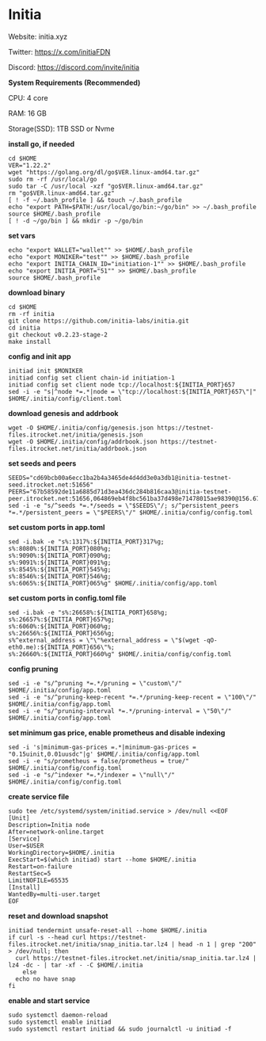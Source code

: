 # Initia

Website: initia.xyz

Twitter: https://x.com/initiaFDN

Discord: https://discord.com/invite/initia

**System Requirements (Recommended)**

CPU: 4 core

RAM: 16 GB

Storage(SSD): 1TB SSD or Nvme

**install go, if needed**
```
cd $HOME
VER="1.22.2"
wget "https://golang.org/dl/go$VER.linux-amd64.tar.gz"
sudo rm -rf /usr/local/go
sudo tar -C /usr/local -xzf "go$VER.linux-amd64.tar.gz"
rm "go$VER.linux-amd64.tar.gz"
[ ! -f ~/.bash_profile ] && touch ~/.bash_profile
echo "export PATH=$PATH:/usr/local/go/bin:~/go/bin" >> ~/.bash_profile
source $HOME/.bash_profile
[ ! -d ~/go/bin ] && mkdir -p ~/go/bin
```

**set vars**
```
echo "export WALLET="wallet"" >> $HOME/.bash_profile
echo "export MONIKER="test"" >> $HOME/.bash_profile
echo "export INITIA_CHAIN_ID="initiation-1"" >> $HOME/.bash_profile
echo "export INITIA_PORT="51"" >> $HOME/.bash_profile
source $HOME/.bash_profile
```

**download binary**
```
cd $HOME
rm -rf initia
git clone https://github.com/initia-labs/initia.git
cd initia
git checkout v0.2.23-stage-2
make install
```
**config and init app**
```
initiad init $MONIKER
initiad config set client chain-id initiation-1
initiad config set client node tcp://localhost:${INITIA_PORT}657
sed -i -e "s|^node *=.*|node = \"tcp://localhost:${INITIA_PORT}657\"|" $HOME/.initia/config/client.toml
```

**download genesis and addrbook**
```
wget -O $HOME/.initia/config/genesis.json https://testnet-files.itrocket.net/initia/genesis.json
wget -O $HOME/.initia/config/addrbook.json https://testnet-files.itrocket.net/initia/addrbook.json
```

**set seeds and peers**
```
SEEDS="cd69bcb00a6ecc1ba2b4a3465de4d4dd3e0a3db1@initia-testnet-seed.itrocket.net:51656"
PEERS="67b58592de11a6885d71d3ea436dc284b816caa3@initia-testnet-peer.itrocket.net:51656,064869eb4f8bc561ba37d498e71478015ae98390@156.67.80.197:26656,b54d2c93d29451f3066e264060374f6931253506@65.109.92.18:16656,9166f6ee9a0f452cf5b6602a896e36bbd51d27b5@65.109.88.162:17956,25c298e8b74756c6f9e9f01fe8be14f14a307922@65.108.121.227:13756,a8123d44f558c511d76fe87c7e610d9a55238d1f@65.108.232.156:25756,c56ab2c4a718d781491218b02ca79bab5fe2f4d6@65.108.69.56:17956,0f5e3f72b1dc6d657d65f4f6b74f0f32b69758fd@213.239.218.219:50156,35159c57705825cee2096fe688d00af713ff4f07@185.190.140.7:26656,635d183fd9788846c2606b6ebf9fef3ea83cd06c@37.27.130.137:17956,62775997caa3d814c5ad91492cb9d411aea91c58@51.38.53.103:26856"
sed -i -e "s/^seeds *=.*/seeds = \"$SEEDS\"/; s/^persistent_peers *=.*/persistent_peers = \"$PEERS\"/" $HOME/.initia/config/config.toml
```
**set custom ports in app.toml**
```
sed -i.bak -e "s%:1317%:${INITIA_PORT}317%g;
s%:8080%:${INITIA_PORT}080%g;
s%:9090%:${INITIA_PORT}090%g;
s%:9091%:${INITIA_PORT}091%g;
s%:8545%:${INITIA_PORT}545%g;
s%:8546%:${INITIA_PORT}546%g;
s%:6065%:${INITIA_PORT}065%g" $HOME/.initia/config/app.toml
```

**set custom ports in config.toml file**
```
sed -i.bak -e "s%:26658%:${INITIA_PORT}658%g;
s%:26657%:${INITIA_PORT}657%g;
s%:6060%:${INITIA_PORT}060%g;
s%:26656%:${INITIA_PORT}656%g;
s%^external_address = \"\"%external_address = \"$(wget -qO- eth0.me):${INITIA_PORT}656\"%;
s%:26660%:${INITIA_PORT}660%g" $HOME/.initia/config/config.toml
```

**config pruning**
```
sed -i -e "s/^pruning *=.*/pruning = \"custom\"/" $HOME/.initia/config/app.toml
sed -i -e "s/^pruning-keep-recent *=.*/pruning-keep-recent = \"100\"/" $HOME/.initia/config/app.toml
sed -i -e "s/^pruning-interval *=.*/pruning-interval = \"50\"/" $HOME/.initia/config/app.toml
```

**set minimum gas price, enable prometheus and disable indexing**
```
sed -i 's|minimum-gas-prices =.*|minimum-gas-prices = "0.15uinit,0.01uusdc"|g' $HOME/.initia/config/app.toml
sed -i -e "s/prometheus = false/prometheus = true/" $HOME/.initia/config/config.toml
sed -i -e "s/^indexer *=.*/indexer = \"null\"/" $HOME/.initia/config/config.toml
```

**create service file**
```
sudo tee /etc/systemd/system/initiad.service > /dev/null <<EOF
[Unit]
Description=Initia node
After=network-online.target
[Service]
User=$USER
WorkingDirectory=$HOME/.initia
ExecStart=$(which initiad) start --home $HOME/.initia
Restart=on-failure
RestartSec=5
LimitNOFILE=65535
[Install]
WantedBy=multi-user.target
EOF
```

**reset and download snapshot**
```
initiad tendermint unsafe-reset-all --home $HOME/.initia
if curl -s --head curl https://testnet-files.itrocket.net/initia/snap_initia.tar.lz4 | head -n 1 | grep "200" > /dev/null; then
  curl https://testnet-files.itrocket.net/initia/snap_initia.tar.lz4 | lz4 -dc - | tar -xf - -C $HOME/.initia
    else
  echo no have snap
fi
```

**enable and start service**
```
sudo systemctl daemon-reload
sudo systemctl enable initiad
sudo systemctl restart initiad && sudo journalctl -u initiad -f
```
